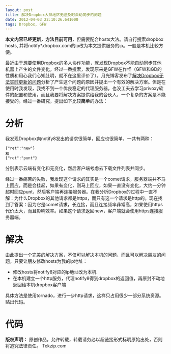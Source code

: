 ```yaml
---
layout: post
title: 解决Dropbox大陆地区无法及时自动同步的问题
date: 2012-04-03 22:10:26.641000
tags: Dropbox, GFW
---
```


**本文内容已经更新，方法目前可用**，但需要配合hosts大法。请自行搜索dropbox hosts, 并将notify*.dropbox.com的ip改为本文提供服务的ip。一般是本机比较方便。

最近由于想要使用Dropbox的多人协作功能，就发现Dropbox不能自动同步其他机器上产生的文件变化，经过一番搜索，发现原来是GFW在作怪（GFW和GD的性质和用心我们心知肚明，就不在这里评价了）。月光博客发布了[解决Dropbox无法实时更新的问题](http://www.williamlong.info/archives/2585.html)分析了产生这个问题的原因并提出一个有效的解决方案。但是在使用时我发现，我找不到一个优良稳定的代理服务器，也没工夫去学习privoxy软件的配置和使用，而且我要将解决方案提供给我的合伙人，一个复杂的方案是不能接受的。经过一番研究，提出如下比较**简单**的办法：

分析
======

我发现Dropbox向notify8发出的请求很简单，回应也很简单，一共有两种：

	{"ret":"new"}
	和
	{"ret":"punt"}

分别表示云端有变化和无变化，然后客户端考虑去下载文件列表并同步。

经过一番痛苦的失败，我发现这个请求的其实是一个comet请求，服务器端并不马上回应，而是会挂起，如果有变化，则马上回应，如果一直没有变化，大约一分钟超时回应punt，然后客户端再连接服务器。在我分析Dropbox的过程中一直不解：为什么Dropbox的其他请求都是https，而只有这一个请求是http的。现在找到了答案：因为它是comet请求，长连接，而且连接频率非常高，如果使用https代价太大，而且影响效率。如果这个请求返回new，客户端就会使用https连接服务器端。

解决
======

由此提出一个完美的解决方案，不仅可以解决本机的问题，而且可以解决朋友的问题，只要让朋友修改hosts为我的ip地址：

* 修改hosts将notify8对应的ip地址改为本机
* 在本机建立一个http服务，代理notify8得到dropbox的返回值，再原封不动地返回给本机dropbox客户端

具体方法是使用tornado，进行一步http请求，这样只占用很少一部分系统资源。贴出代码。

代码
======
<script src="https://gist.github.com/ayang/3199360.js"></script>

**版权声明：** 原创作品，允许转载，转载请务必以超链接形式标明原始出处，否则将追究法律责任。 Tekzip.com